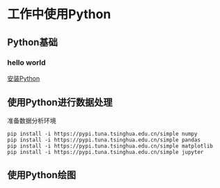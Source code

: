 # 工作中使用Python

## Python基础
### hello world
[安装Python](http://c.biancheng.net/view/4161.html)


## 使用Python进行数据处理

准备数据分析环境
```
pip install -i https://pypi.tuna.tsinghua.edu.cn/simple numpy
pip install -i https://pypi.tuna.tsinghua.edu.cn/simple pandas
pip install -i https://pypi.tuna.tsinghua.edu.cn/simple matplotlib
pip install -i https://pypi.tuna.tsinghua.edu.cn/simple jupyter
```

## 使用Python绘图

